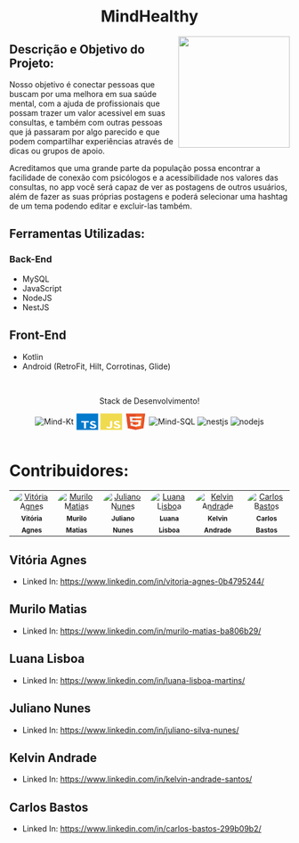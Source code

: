 
<h1 align="center">MindHealthy</h1>

<img src="https://user-images.githubusercontent.com/108539194/195709743-24e9546d-9bc2-4718-be25-7370645528c9.png" height="200" width="200" align="right">

## Descrição e Objetivo do Projeto:
<p>Nosso objetivo é conectar pessoas que buscam por uma melhora em sua saúde mental, com a ajuda de profissionais que possam trazer um valor acessivel em suas consultas, e também com outras pessoas que já passaram por algo parecido e que podem compartilhar experiências através de dicas ou grupos de apoio.

Acreditamos que uma grande parte da população possa encontrar a facilidade de conexão com psicólogos e a acessibilidade nos valores das consultas,
no app você será capaz de ver as postagens de outros usuários, além de fazer as suas próprias postagens e poderá selecionar uma hashtag de um tema podendo editar e excluir-las também.</p>

## Ferramentas Utilizadas:

### Back-End

- MySQL
- JavaScript
- NodeJS
- NestJS

## Front-End

- Kotlin
- Android (RetroFit, Hilt, Corrotinas, Glide)

<div align="center" align="top"><br>
  <p align="center">Stack de Desenvolvimento! </p>
  <img align="center" alt="Mind-Kt" height="30" width="40" src="https://cdn.jsdelivr.net/gh/devicons/devicon/icons/kotlin/kotlin-original.svg" />
  <img align="center" alt="Mind-Ts" height="30" width="40" src="https://raw.githubusercontent.com/devicons/devicon/master/icons/typescript/typescript-plain.svg">         <img align="center" alt="Mind-Js" height="30" width="40" src="https://raw.githubusercontent.com/devicons/devicon/master/icons/javascript/javascript-plain.svg">
  <img align="center" alt="Mind-HTML" height="30" width="40" src="https://raw.githubusercontent.com/devicons/devicon/master/icons/html5/html5-original.svg">    
  <img align="center" alt="Mind-SQL" height="30" width="40" src="https://cdn.jsdelivr.net/gh/devicons/devicon/icons/mysql/mysql-original.svg" />
  <img align="center" alt="nestjs" height="30" width="40" src="https://cdn.jsdelivr.net/gh/devicons/devicon/icons/nestjs/nestjs-plain.svg">
  <img align="center" alt="nodejs" height="30" width="40" src="https://cdn.jsdelivr.net/gh/devicons/devicon/icons/nodejs/nodejs-original-wordmark.svg">
</div><br>

# Contribuidores:

<table>
<tr>
<td align="center"><a href="https://github.com/Vitoria-Agnes"><img style="border-radius: 50%;" src="https://avatars.githubusercontent.com/u/110489545?v=4" width="100px;" alt="Vitória Agnes"/><br /><sub><b>Vitória Agnes</b></sub></a><br/></td>
<td align="center"><a href="https://github.com/SrMatias"><img style="border-radius: 50%;" src="https://avatars.githubusercontent.com/u/110489457?v=4" width="100px;" alt="Murilo Matias"/><br /><sub><b>Murilo Matias</b></sub></a><br/></td> 
<td align="center"><a href="https://github.com/julianoBeerg"><img style="border-radius: 50%;" src="https://avatars.githubusercontent.com/u/97549707?v=4" width="100px;" alt="Juliano Nunes"/><br /><sub><b>Juliano Nunes</b></sub></a><br/></td> 
<td align="center"><a href="https://github.com/luanalisboamartins"><img style="border-radius: 50%;" src="https://avatars.githubusercontent.com/u/110469407?v=4" width="100px;" alt="Luana Lisboa"/><br /><sub><b>Luana Lisboa</b></sub></a><br/></td> 
<td align="center"><a href="https://github.com/KelvinAndrade"><img style="border-radius: 50%;" src="https://images-ext-1.discordapp.net/external/MnRA59NFrY2ld9wvOaLw57DJM4uPuhKOuxaWDm48HZA/%3Fv%3D4/https/avatars.githubusercontent.com/u/108539194" width="100px;" alt="Kelvin Andrade"/><br /><sub><b>Kelvin Andrade</b></sub></a><br/></td>
 <td align="center"><a href="https://github.com/Carlos-Bastos"><img style="border-radius: 50%;" src="https://avatars.githubusercontent.com/u/86082497?v=4" width="100px;" alt="Carlos Bastos"/><br /><sub><b>Carlos Bastos</b></sub></a><br/></td>
</table>

## Vitória Agnes
- Linked In: https://www.linkedin.com/in/vitoria-agnes-0b4795244/

## Murilo Matias
- Linked In: https://www.linkedin.com/in/murilo-matias-ba806b29/

## Luana Lisboa
- Linked In: https://www.linkedin.com/in/luana-lisboa-martins/

## Juliano Nunes
- Linked In: https://www.linkedin.com/in/juliano-silva-nunes/

## Kelvin Andrade
- Linked In: https://www.linkedin.com/in/kelvin-andrade-santos/

## Carlos Bastos
- Linked In: https://www.linkedin.com/in/carlos-bastos-299b09b2/

